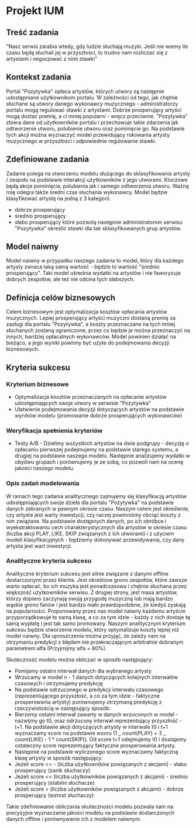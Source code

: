 # Projekt IUM

## Treść zadania

“Nasz serwis zarabia wtedy, gdy ludzie słuchają muzyki. Jeśli nie wiemy ile czasu będą słuchali jej w przyszłości, to trudno nam rozliczać się z artystami i negocjować z nimi stawki”

## Kontekst zadania

Portal "Pozytywka" opłaca artystów, których utwory są następnie udostępniane użytkownikom portalu. W zależności od tego, jak chętnie słuchane są utwory danego wykonawcy muzycznego - administratorzy portalu mogą regulować stawki z artystami. Dobrze prosperujący artyści mogą dostać premię, a ci mniej popularni - wręcz przeciwnie. "Pozytywka" zbiera dane od użytkowników portalu i przechowuje takie zdarzenia jak odtworzenie utworu, polubienie utworu oraz pominięcie go. Na podstawie tych akcji można wyznaczyć model przewidujący rokowania artysty muzycznego w przyszłości i odpowiednie regulowanie stawki.

## Zdefiniowane zadania

Zadanie polega na stworzeniu modelu służącego do sklasyfikowania artysty / zespołu na podstawie interakcji użytkowników z jego utworami. Kluczowe będą akcje pominięcia, polubienia jak i samego odtworzenia utworu. Ważną rolę odegra także średni czas słuchania wykonawcy. Model będzie klasyfikować artystę na jedną z 3 kategorii:

- dobrze prosperujący
- średnio prosperujący
- słabo prosperujący
  które pozwolą następnie administratorom serwisu "Pozytywka" określić stawki dla tak sklasyfikowanych grup artystów.

## Model naiwny

Model naiwny w przypadku naszego zadania to model, który dla każdego artysty zwraca taką samą wartość - będzie to wartość "średnio prosperujący". Taki model uśrednia wydatki na artystów i nie faworyzuje dobrych zespołów, ale też nie odcina tych słabszych.

## Definicja celów biznesowych

Celem biznesowym jest optymalizacja kosztów opłacania artystów muzycznych. Lepiej prosperujący artyści muzyczni dostaną premię za zasługi dla portalu "Pozytywka", a koszty przeznaczane na tych mniej słuchanych zostaną ograniczone, przez co będzie je można przeznaczyć na innych, bardziej opłacalnych wykonawców. Model powinien działać na bieżąco, a jego wyniki powinny być użyte do podejmowania decyzji biznesowych.

## Kryteria sukcesu

### Kryterium biznesowe

- Optymalizacja kosztów przeznaczanych na opłacanie artystów udostępniających swoje utwory w serwisie "Pozytywka"
- Ułatwienie podejmowania decyzji dotyczących artystów na podstawie wyników modelu (promowanie dobrze prosperujących wykonawców)

### Weryfikacja spełnienia kryteriów

- Testy A/B - Dzielimy wszystkich artystów na dwie podgrupy - decyzję o opłacaniu pierwszej podejmujemy na podstawie starego systemu, a drugiej na podstawie naszego modelu. Następnie analizujemy wydatki w obydwu grupach i porównujemy je ze sobą, co pozwoli nam na ocenę jakości naszego modelu.

### Opis zadań modelowania

W ramach tego zadania analitycznego zajmujemy się klasyfikacją artystów udostępniających swoje dzieła dla portalu "Pozytywka" na podstawie danych zebranych w pewnym okresie czasu. Naszym celem jest określenie, czy artysta jest warty inwestycji, czy raczej powinniśmy obciąć koszty z nim związane.
Na podstawie dostępnych danych, po ich obróbce i wyekstraktowaniu cech charakterystycznych dla artystów w okresie czasu (liczba akcji PLAY, LIKE, SKIP związanych z ich utworami) i z użyciem modeli klasyfikacyjnych - będziemy dokonywać przewidywania, czy dany artysta jest wart inwestycji.

### Analityczne kryteria sukcesu

Analityczne kryterium sukcesu jest silnie związane z danymi offline dostarczonymi przez klienta. Jest określone grono zespołów, które zawsze warto opłacać, bo ich muzyka jest ponadczasowa i chętnie słuchana przez większość użytkowników serwisu. Z drugiej strony, jest masa artystów, którzy dopiero zaczynają swoją przygodę muzyczną lub mają bardzo wąskie grono fanów i jest bardzo mało prawdopodobne, że kiedyś zyskają na popularności.
Proponowany przez nas model naiwny każdemu artyście przyporządkowuje te samą klasę, a co za tym idzie - każdy z nich dostaje tę samą wypłatę i jest tak samo promowany. Naszym analitycznym kryterium sukcesu będzie stworzenie modelu, który optymalizuje koszty lepiej niż model naiwny. Dla uproszczenia można przyjąć, że zależy nam na otrzymaniu predykcji z błędem nie przekraczającym arbitralnie dobranym parametrem alfa (Przyjmijmy alfa = 80%).

Skuteczność modelu można obliczać w sposób następujący:

- Pomijamy ostatni interwał danych dla wybranego artysty
- Wrzucamy w model n - 1 danych dotyczących kolejnych interwałów czasowych i otrzymujemy predykcję
- Na podstawie odrzuconego w predykcji interwału czasowego (reprezentującego przyszłość, a co za tym idzie - faktyczne prosperowania artysty) porównujemy otrzymaną predykcję z rzeczywistością w następujący sposób:
- Bierzemy ostatni interwał zawarty w danych wrzuconych w model - nazwijmy go t0, oraz odrzucony interwał reprezentujący przyszłość - t+1.
  Na podstawie akcji dotyczących artysty w interwale t0 i t+1 wyznaczamy score na podstawie wzoru (1 _ count(PLAY) + 3 _ count(LIKE) - 1 \* count(SKIP)). Od score t+1 odejmujemy t0 i dostajemy ostateczny score reprezentujący faktyczne prosperowania artysty.
- Następnie na podstawie wyliczonego score wyznaczamy faktyczną klasę artysty w sposób następujący:
- Jeżeli score <= - (liczba użytkowników powiązanych z akcjami) - słabo prosperujący (zanik słuchaczy)
- Jeżeli score <= (liczba użytkowników powiązanych z akcjami) - średnio prosperujący (stabilni słuchacze)
- Jeżeli score > (liczba użytkowników powiązanych z akcjami) - dobrze prosperujący (wzrost słuchaczy)

Takie zdefiniowanie obliczania skuteczności modelu pozwala nam na precyzyjne wyznaczanie jakości modelu na podstawie dostarczonych danych offline i porównywanie ich z modelem naiwnym.
